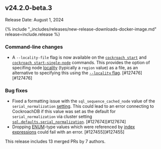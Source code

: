 ## v24.2.0-beta.3

Release Date: August 1, 2024

{% include "_includes/releases/new-release-downloads-docker-image.md" release=include.release %}

<h3 id="v24-2-0-beta-3-command-line-changes">Command-line changes</h3>

- A `--locality-file` flag is now available on the [`cockroach start`](/docs/v24.2/cockroach-start.md) and [`cockroach start-single-node`](/docs/v24.2/cockroach-start-single-node.md) commands. This provides the option of specifing node [locality](/docs/v24.2/cockroach-start.md#locality) (typically a `region` value) as a file, as an alternative to specifying this using the [`--locality` flag](/docs/v24.2/cockroach-start.md#locality). [#127476][#127476]

<h3 id="v24-2-0-beta-3-bug-fixes">Bug fixes</h3>

- Fixed a formatting issue with the `sql_sequence_cached_node` value of the `serial_normalization` [setting](/docs/v24.2/session-variables.md). This could lead to an error connecting to CockroachDB if this value was set as the default for `serial_normalization` via cluster setting [`sql.defaults.serial_normalization`](/docs/v24.2/cluster-settings.md#setting-sql-defaults-serial-normalization). [#127674][#127674]
- Dropping [ENUM](/docs/v24.2/enum.md)-type values which were referenced by [index expressions](/docs/v24.2/expression-indexes.md) could fail with an error. [#127455][#127455]

This release includes 13 merged PRs by 7 authors.
